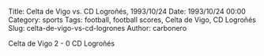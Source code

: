 Title: Celta de Vigo vs. CD Logroñés, 1993/10/24
Date: 1993/10/24 00:00
Category: sports
Tags: football, football scores, Celta de Vigo, CD Logroñés
Slug: celta-de-vigo-vs-cd-logrones
Author: carbonero


Celta de Vigo 2 - 0 CD Logroñés
